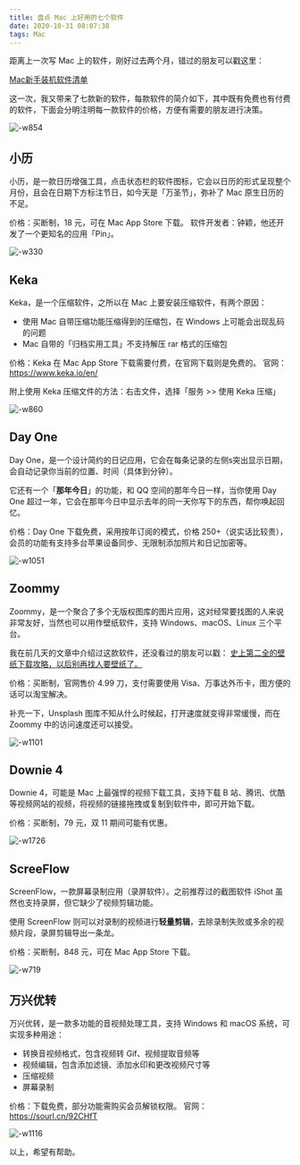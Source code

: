 ```yaml
---
title: 盘点 Mac 上好用的七个软件  
date: 2020-10-31 08:07:38    
tags: Mac       
---
```


距离上一次写 Mac 上的软件，刚好过去两个月，错过的朋友可以戳这里：  

[Mac新手装机软件清单](https://mp.weixin.qq.com/s/tTRy9mw8ybFdQl6CZjO-Bg)

这一次，我又带来了七款新的软件，每款软件的简介如下，其中既有免费也有付费的软件，下面会分明注明每一款软件的价格，方便有需要的朋友进行决策。  

![-w854](http://cdn.penghh.fun/mweb/16041106783088.jpg)

## 小历

小历，是一款日历增强工具，点击状态栏的软件图标，它会以日历的形式呈现整个月份，且会在日期下方标注节日，如今天是「万圣节」，弥补了 Mac 原生日历的不足。

价格：买断制，18 元，可在 Mac App Store 下载。
软件开发者：钟颖，他还开发了一个更知名的应用「Pin」。

![-w330](http://cdn.penghh.fun/mweb/16041129297630.jpg)


## Keka

Keka，是一个压缩软件，之所以在 Mac 上要安装压缩软件，有两个原因：  
* 使用 Mac 自带压缩功能压缩得到的压缩包，在 Windows 上可能会出现乱码的问题
* Mac 自带的「归档实用工具」不支持解压 rar 格式的压缩包

价格：Keka 在 Mac App Store 下载需要付费，在官网下载则是免费的。
官网：https://www.keka.io/en/

附上使用 Keka 压缩文件的方法：右击文件，选择「服务 >> 使用 Keka 压缩」

![-w860](http://cdn.penghh.fun/mweb/16041133945379.jpg)

## Day One

Day One，是一个设计简约的日记应用，它会在每条记录的左侧s突出显示日期，会自动记录你当前的位置、时间（具体到分钟）。

它还有一个「**那年今日**」的功能，和 QQ 空间的那年今日一样，当你使用 Day One 超过一年，它会在那年今日中显示去年的同一天你写下的东西，帮你唤起回忆。

价格：Day One 下载免费，采用按年订阅的模式，价格 250+（说实话比较贵），会员的功能有支持多台苹果设备同步、无限制添加照片和日记加密等。

![-w1051](http://cdn.penghh.fun/mweb/16041140239019.jpg)


## Zoommy

Zoommy，是一个聚合了多个无版权图库的图片应用，这对经常要找图的人来说非常友好，当然也可以用作壁纸软件，支持 Windows、macOS、Linux 三个平台。

我在前几天的文章中介绍过这款软件，还没看过的朋友可以戳：
[史上第二全的壁纸下载攻略，以后别再找人要壁纸了。](https://mp.weixin.qq.com/s/l2bcxmO7igH4sZmGGFwQVg)

价格：买断制，官网售价 4.99 刀，支付需要使用 Visa、万事达外币卡，图方便的话可以淘宝解决。

补充一下，Unsplash 图库不知从什么时候起，打开速度就变得非常缓慢，而在 Zoommy 中的访问速度还可以接受。

![-w1101](http://cdn.penghh.fun/mweb/16041160240909.jpg)
## Downie 4

Downie 4，可能是 Mac 上最强悍的视频下载工具，支持下载 B 站、腾讯、优酷等视频网站的视频，将视频的链接拖拽或复制到软件中，即可开始下载。

价格：买断制，79 元，双 11 期间可能有优惠。

![-w1726](http://cdn.penghh.fun/mweb/16041159502465.jpg)

## ScreeFlow

ScreenFlow，一款屏幕录制应用（录屏软件）。之前推荐过的截图软件 iShot 虽然也支持录屏，但它缺少了视频剪辑功能。

使用 ScreenFlow 则可以对录制的视频进行**轻量剪辑**，去除录制失败或多余的视频片段，录屏剪辑导出一条龙。

价格：买断制，848 元，可在 Mac App Store 下载。

![-w719](http://cdn.penghh.fun/mweb/16041164008851.jpg)


## 万兴优转

万兴优转，是一款多功能的音视频处理工具，支持 Windows 和 macOS 系统，可实现多种用途：

* 转换音视频格式，包含视频转 Gif、视频提取音频等
* 视频编辑，包含添加滤镜、添加水印和更改视频尺寸等
* 压缩视频
* 屏幕录制

价格：下载免费，部分功能需购买会员解锁权限。
官网：https://sourl.cn/92CHfT

![-w1116](http://cdn.penghh.fun/mweb/16041167654630.jpg)


以上，希望有帮助。


